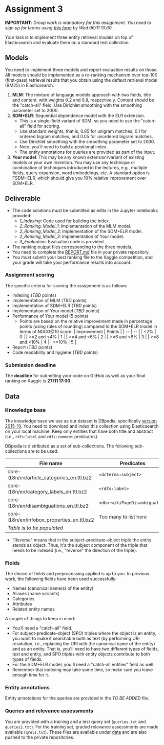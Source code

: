 # Assignment 3

**IMPORTANT**: *Group work is mandatory for this assignment. You need to sign up for teams using [this form](https://forms.gle/h2GForn1dE2sTEJa7) by Wed 06/11 10.00.*

Your task is to implement three entity retrieval models on top of Elasticsearch and evaluate them on a standard test collection.

## Models

You need to implement three models and report evaluation results on those. All models should be implemented as a re-ranking mechanism over top-100 (first-pass) retrieval results that you obtain using the default retrieval model (BM25) in Elasticsearch.

  1. **MLM**: The mixture of language models approach with two fields, title and content, with weights 0.2 and 0.8, respectively. Content should be the "catch-all" field. Use Dirichlet smoothing with the smoothing parameter set to 2000.
  1. **SDM+ELR**: Sequential dependence model with the ELR extension.
      - This is a single-field variant of SDM, so you need to use the "catch-all" field for scoring.
      - Use standard weights, that is, 0.85 for unigram matches, 0.1 for ordered bigram matches, and 0.05 for unordered bigram matches.
      - Use Dirichlet smoothing with the smoothing parameter set to 2000.
      - Note: you'll need to build a positional index.
      - The entity annotations for queries are provided as part of the input.
  1. **Your model**: This may be any known extension/variant of existing models or your own invention. You may use any technique or combination of techniques introduced in the lectures, e.g., multiple fields, query expansion, word embeddings, etc. A standard option is FSDM+ELR, which should give you 10% relative improvement over SDM+ELR.

## Deliverable

  * The code solutions must be submitted as edits in the Jupyter notebooks provided:
    - *1_Indexing*: Code used for building the index.
    - *2_Ranking_Model_1*: Implementation of the MLM model.
    - *2_Ranking_Model_2*: Implementation of the SDM+ELR model.
    - *2_Ranking_Model_3*: Implementation of Your model.
    - *3_Evaluation*: Evaluation code is provided.
  * The ranking output files corresponding to the three models.
  * You need to complete the [REPORT.md](REPORT.md) file in your private repository.
  * You must submit your best ranking file to the Kaggle competition, and your grade will take your performance results into account.

### Assignment scoring

The specific criteria for scoring the assignment is as follows:

  * Indexing (*TBD* points)
  * Implementation of MLM (*TBD* points)
  * Implementation of SDM+ELR (*TBD* points)
  * Implementation of Your model (*TBD* points)
  * Performance of Your model (5 points)
    - Points are based on the relative improvement made in percentage points (using rules of rounding) compared to the SDM+ELR model in terms of NDCG@10 score:
    | Improvement | Points |
    | -- | -- |
    | <2% | 0 |
    | >=2 and <4% | 1 |
    | >=4 and <6% | 2 |
    | >=6 and <8% | 3 |
    | >=8 and <10% | 4 |
    | >=10% | 5 |
  * Report (*TBD* points)
  * Code readability and hygiene (*TBD* points)


### Submission deadline

The **deadline** for submitting your code on GitHub as well as your final ranking on Kaggle is **27/11 17:00**.


## Data

### Knowledge base

The knowledge base we use as our dataset is DBpedia, specifically [version 2015-10](http://wiki.dbpedia.org/Downloads2015-10). You need to download and index this collection using Elasticsearch on your local machine.  Keep only entities that have both title and abstract (i.e., `rdfs:label` and `rdfs:comment` predicates).

DBpedia is distributed as a set of sub-collections. The following sub-collections are to be used:

| File name | Predicates | Reverse* |
| -- | -- | -- |
| core-i18n/en/article_categories_en.ttl.bz2 | `<dcterms:subject>` | |
| core-i18n/en/category_labels_en.ttl.bz2 | `<rdfs:label>` | |
| core-i18n/en/disambiguations_en.ttl.bz2 | `<dbo:wikiPageDisambiguates>` | Yes |
| core-i18n/en/infobox_properties_en.ttl.bz2 | Too many to list here | |
| *Table is to be populated* |||

  * "Reverse" means that in the subject-predicate-object triple the entity stands as object. Thus, it's the subject component of the triple that needs to be indexed (i.e., "reverse" the direction of the triple).


### Fields

The choice of fields and preprocessing applied is up to you. In previous work, the following fields have been used successfully:
  * Names (canonical name(s) of the entity)
  * Aliases (name variants)
  * Categories
  * Attributes
  * Related entity names


A couple of things to keep in mind:

  * You'll need a "catch-all" field.
  * For subject-predicate-object (SPO) triples where the object is an entity, you want to make it searchable both as text (by performing URI resolution, i.e., replacing the URI with the canonical name of the entity) and as an entity. That is, you'll need to have two different types of fields, text and entity, and SPO triples with entity objects contribute to both types of fields.
  * For the SDM+ELR model, you'll need a "catch-all entities" field as well.
  * Remember that indexing may take some time, so make sure you leave enough time for it.


### Entity annotations

Entity annotations for the queries are provided in the *TO BE ADDED* file.


### Queries and relevance assessments

You are provided with a training and a test query set (`queries.txt` and `queries2.txt`).  For the training set, graded relevance assessments are made available (`qrels.txt`).  These files are available under [data](data/) and are also pushed to the private repositories.
